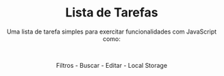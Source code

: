 <h1 align="center">Lista de Tarefas</h1>

<p align="center">Uma lista de tarefa simples para exercitar funcionalidades com JavaScript como:</p></br>
<p align="center">Filtros  -  Buscar  -  Editar - Local Storage</p></br>